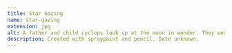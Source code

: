 ```yaml
---
title: Star Gazing
name: star-gazing
extension: jpg
alt: A father and child cyclops look up at the moon in wonder. They wear toga-like robes. The father holds a telescope.
description: Created with spraypaint and pencil. Date unknown.
---
```

